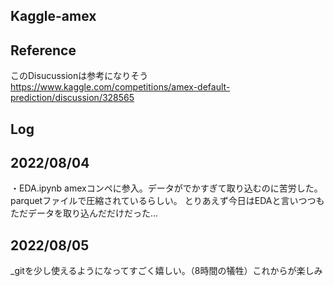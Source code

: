 ## Kaggle-amex
## Reference
このDisucussionは参考になりそう
https://www.kaggle.com/competitions/amex-default-prediction/discussion/328565

## Log 
## 2022/08/04 
・EDA.ipynb amexコンペに参入。データがでかすぎて取り込むのに苦労した。parquetファイルで圧縮されているらしい。
とりあえず今日はEDAと言いつつもただデータを取り込んだだけだった…

## 2022/08/05
_gitを少し使えるようになってすごく嬉しい。（8時間の犠牲）これからが楽しみ
